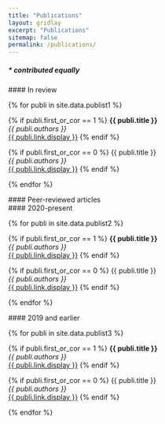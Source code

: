 ```yaml
---
title: "Publications"
layout: gridlay
excerpt: "Publications"
sitemap: false
permalink: /publications/
---
```


##### * contributed equally 
<p></p>

<div class="col-sm-12 clearfix">
#### In review

{% for publi in site.data.publist1 %}

{% if publi.first_or_cor == 1 %}
  <b>{{ publi.title }}</b><br />
  <em>{{ publi.authors }} </em><br /><a href="{{ publi.link.url }}">{{ publi.link.display }}</a>
{% endif %}

{% if publi.first_or_cor == 0 %}
  {{ publi.title }} <br />
  <em>{{ publi.authors }} </em><br /><a href="{{ publi.link.url }}">{{ publi.link.display }}</a>
{% endif %}

{% endfor %}
</div>
<div class="col-sm-12 clearfix">
####  Peer-reviewed articles<br/>
####  2020-present

{% for publi in site.data.publist2 %}

{% if publi.first_or_cor == 1 %}
  <b>{{ publi.title }}</b><br />
  <em>{{ publi.authors }} </em><br /><a href="{{ publi.link.url }}">{{ publi.link.display }}</a>
{% endif %}

{% if publi.first_or_cor == 0 %}
  {{ publi.title }} <br />
  <em>{{ publi.authors }} </em><br /><a href="{{ publi.link.url }}">{{ publi.link.display }}</a>
{% endif %}

{% endfor %}
</div>

<div class="col-sm-12 clearfix">
####  2019 and earlier

{% for publi in site.data.publist3 %}

{% if publi.first_or_cor == 1 %}
  <b>{{ publi.title }}</b><br />
  <em>{{ publi.authors }} </em><br /><a href="{{ publi.link.url }}">{{ publi.link.display }}</a>
{% endif %}

{% if publi.first_or_cor == 0 %}
  {{ publi.title }} <br />
  <em>{{ publi.authors }} </em><br /><a href="{{ publi.link.url }}">{{ publi.link.display }}</a>
{% endif %}

{% endfor %}
</div>
